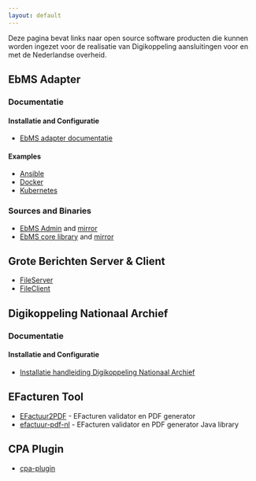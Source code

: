 ```yaml
---
layout: default
---
```


Deze pagina bevat links naar open source software producten die kunnen worden ingezet voor de realisatie van Digikoppeling aansluitingen voor en met de Nederlandse overheid.

## EbMS Adapter

### Documentatie

#### Installatie and Configuratie

- [EbMS adapter documentatie](https://eluinstra.github.io/ebms-admin/)

#### Examples

- [Ansible](https://github.com/eluinstra/ebms-ansible)
- [Docker](https://github.com/eluinstra/ebms-docker)
- [Kubernetes](https://github.com/eluinstra/ebms-kubernetes)

### Sources and Binaries

- [EbMS Admin](https://sourceforge.net/projects/muleebmsadapter/) and [mirror](https://github.com/eluinstra/ebms-admin)
- [EbMS core library](https://sourceforge.net/projects/javaebmsadmin/) and [mirror](https://github.com/eluinstra/ebms-core)

## Grote Berichten Server & Client

- [FileServer](https://github.com/eluinstra/file-server)
- [FileClient](https://github.com/eluinstra/file-client)

## Digikoppeling Nationaal Archief

### Documentatie

#### Installatie and Configuratie

- [Installatie handleiding Digikoppeling Nationaal Archief](https://eluinstra.github.io/digikoppeling_na/)

## EFacturen Tool

- [EFactuur2PDF](https://github.com/eluinstra/efactuur2pdf) - EFacturen validator en PDF generator
- [efactuur-pdf-nl](https://github.com/eluinstra/efactuur-pdf-nl) - EFacturen validator en PDF generator Java library

## CPA Plugin

- [cpa-plugin](https://github.com/eluinstra/cpa-plugin)
